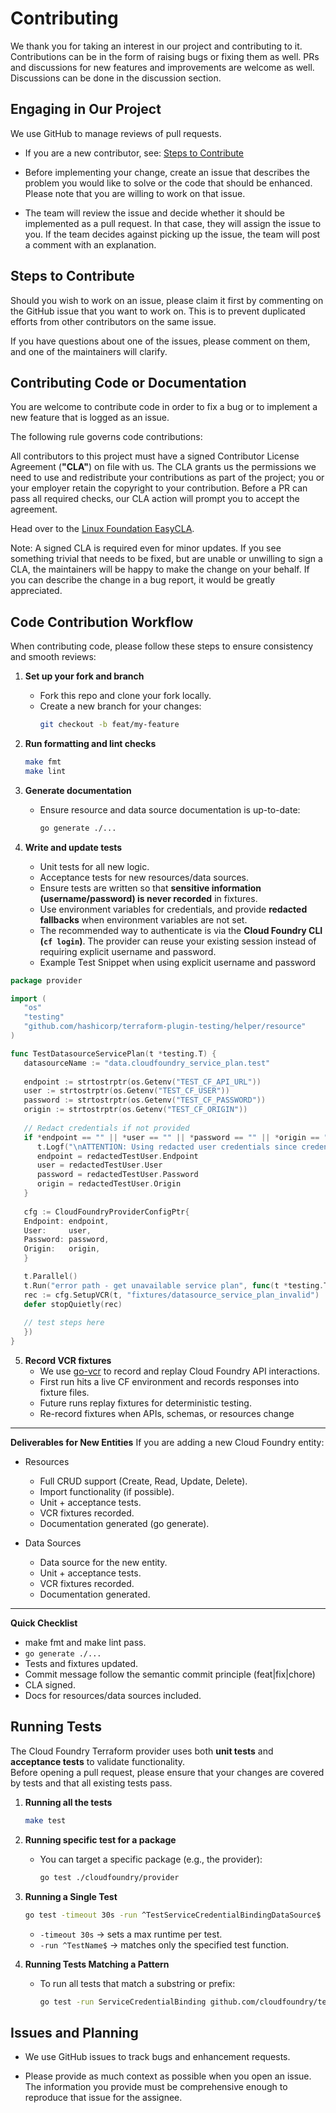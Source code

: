 # Contributing

We thank you for taking an interest in our project and contributing to it. Contributions can be in the form of raising bugs or fixing them as well. PRs and discussions for new features and improvements are welcome as well. Discussions can be done in the discussion section.

## Engaging in Our Project

We use GitHub to manage reviews of pull requests.

* If you are a new contributor, see: [Steps to Contribute](#steps-to-contribute)

* Before implementing your change, create an issue that describes the problem you would like to solve or the code that should be enhanced. Please note that you are willing to work on that issue.

* The team will review the issue and decide whether it should be implemented as a pull request. In that case, they will assign the issue to you. If the team decides against picking up the issue, the team will post a comment with an explanation.

## Steps to Contribute

Should you wish to work on an issue, please claim it first by commenting on the GitHub issue that you want to work on. This is to prevent duplicated efforts from other contributors on the same issue.

If you have questions about one of the issues, please comment on them, and one of the maintainers will clarify.

## Contributing Code or Documentation

You are welcome to contribute code in order to fix a bug or to implement a new feature that is logged as an issue.

The following rule governs code contributions:

All contributors to this project must have a signed Contributor License Agreement (**"CLA"**) on file with us. The CLA grants us the permissions we need to use and redistribute your contributions as part of the project; you or your employer retain the copyright to your contribution. Before a PR can pass all required checks, our CLA action will prompt you to accept the agreement.

Head over to the [Linux Foundation EasyCLA](https://api.easycla.lfx.linuxfoundation.org/v2/repository-provider/github/sign/1797134/394751388/618/#/?version=2).


Note: A signed CLA is required even for minor updates. If you see something trivial that needs to be fixed, but are unable or unwilling to sign a CLA, the maintainers will be happy to make the change on your behalf. If you can
describe the change in a bug report, it would be greatly appreciated.

## Code Contribution Workflow 

When contributing code, please follow these steps to ensure consistency and smooth reviews:

1. **Set up your fork and branch**  
   - Fork this repo and clone your fork locally.  
   - Create a new branch for your changes:
     ```bash
     git checkout -b feat/my-feature
     ```

2. **Run formatting and lint checks**  
   ```bash
   make fmt
   make lint
   ```
       
3. **Generate documentation**
   - Ensure resource and data source documentation is up-to-date:
     ```bash
     go generate ./...
     ```
4. **Write and update tests**
   - Unit tests for all new logic.
   - Acceptance tests for new resources/data sources.
   - Ensure tests are written so that **sensitive information (username/password) is never recorded** in fixtures.  
   - Use environment variables for credentials, and provide **redacted fallbacks** when environment variables are not set.  
   - The recommended way to authenticate is via the **Cloud Foundry CLI (`cf login`)**. The provider can reuse your existing session instead of requiring explicit username and password.
   - Example Test Snippet when using explicit username and password

```go
package provider

import (
   "os"
   "testing"
   "github.com/hashicorp/terraform-plugin-testing/helper/resource"
)

func TestDatasourceServicePlan(t *testing.T) {
   datasourceName := "data.cloudfoundry_service_plan.test"
   
   endpoint := strtostrptr(os.Getenv("TEST_CF_API_URL"))
   user := strtostrptr(os.Getenv("TEST_CF_USER"))
   password := strtostrptr(os.Getenv("TEST_CF_PASSWORD"))
   origin := strtostrptr(os.Getenv("TEST_CF_ORIGIN"))
   
   // Redact credentials if not provided
   if *endpoint == "" || *user == "" || *password == "" || *origin == "" {
      t.Logf("\nATTENTION: Using redacted user credentials since credentials not set as env.\nMake sure you are not triggering a recording else test will fail.")
      endpoint = redactedTestUser.Endpoint
      user = redactedTestUser.User
      password = redactedTestUser.Password
      origin = redactedTestUser.Origin
   }
   
   cfg := CloudFoundryProviderConfigPtr{
   Endpoint: endpoint,
   User:     user,
   Password: password,
   Origin:   origin,
   }

   t.Parallel()
   t.Run("error path - get unavailable service plan", func(t *testing.T) {
   rec := cfg.SetupVCR(t, "fixtures/datasource_service_plan_invalid")
   defer stopQuietly(rec)
   
   // test steps here
   })
}
```

5. **Record VCR fixtures**
   - We use [go-vcr](https://pkg.go.dev/github.com/dnaeon/go-vcr) to record and replay Cloud Foundry API interactions.
   - First run hits a live CF environment and records responses into fixture files.
   - Future runs replay fixtures for deterministic testing.
   - Re-record fixtures when APIs, schemas, or resources change

---
**Deliverables for New Entities**
If you are adding a new Cloud Foundry entity:
- Resources
    - Full CRUD support (Create, Read, Update, Delete).
    - Import functionality (if possible).
    - Unit + acceptance tests.
    - VCR fixtures recorded.
    - Documentation generated (go generate).

- Data Sources
    - Data source for the new entity.
    - Unit + acceptance tests.
    - VCR fixtures recorded.
    - Documentation generated. 
---
**Quick Checklist**
   - make fmt and make lint pass.
   - ```go generate ./... ```
   - Tests and fixtures updated.
   - Commit message follow the semantic commit principle (feat|fix|chore)
   - CLA signed.
   - Docs for resources/data sources included.
## Running Tests

The Cloud Foundry Terraform provider uses both **unit tests** and **acceptance tests** to validate functionality.  
Before opening a pull request, please ensure that your changes are covered by tests and that all existing tests pass.

1. **Running all the tests**  
   ```bash
   make test
   ```

2. **Running specific test for a package**
   - You can target a specific package (e.g., the provider):
      ```bash
      go test ./cloudfoundry/provider
      ```
3. **Running a Single Test**
   ```bash
   go test -timeout 30s -run ^TestServiceCredentialBindingDataSource$ github.com/cloudfoundry/terraform-provider-cloudfoundry/cloudfoundry/provider
   ```
   - ```-timeout 30s``` → sets a max runtime per test.
   - ```-run ^TestName$``` → matches only the specified test function.
        
4. **Running Tests Matching a Pattern**
   - To run all tests that match a substring or prefix:
      ```bash
      go test -run ServiceCredentialBinding github.com/cloudfoundry/terraform-provider-cloudfoundry/cloudfoundry/provider
      ```
  
## Issues and Planning

* We use GitHub issues to track bugs and enhancement requests.

* Please provide as much context as possible when you open an issue. The information you provide must be comprehensive enough to reproduce that issue for the assignee.
